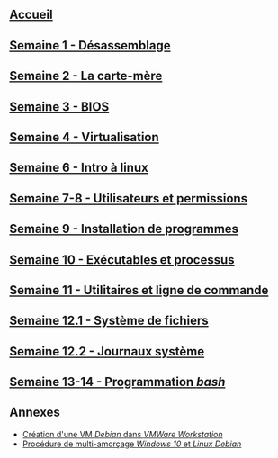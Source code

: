 ## [Accueil](https://github.com/otardi/420-113/wiki/Accueil)

## [Semaine 1 - Désassemblage](https://github.com/otardi/420-113/wiki/Semaine-1)

## [Semaine 2 - La carte-mère](https://github.com/otardi/420-113/wiki/Semaine-2)
  
## [Semaine 3 - BIOS](https://github.com/otardi/420-113/wiki/Semaine-3)

## [Semaine 4 - Virtualisation](https://github.com/otardi/420-113/wiki/Semaine-4)

## [Semaine 6 - Intro à linux](https://github.com/otardi/420-113/wiki/Semaine-6)

## [Semaine 7-8 - Utilisateurs et permissions](https://github.com/otardi/420-113/wiki/Semaine-7-et-8)

## [Semaine 9 - Installation de programmes](https://github.com/otardi/420-113/wiki/Semaine-9)

## [Semaine 10 - Exécutables et processus](https://github.com/otardi/420-113/wiki/Semaine-10)

## [Semaine 11 - Utilitaires et ligne de commande](https://github.com/otardi/420-113/wiki/Semaine-11)

## [Semaine 12.1 - Système de fichiers](https://github.com/otardi/420-113/wiki/Semaine-12.1)

## [Semaine 12.2 - Journaux système](https://github.com/otardi/420-113/wiki/Semaine-12.2)

## [Semaine 13-14 - Programmation *bash*](https://github.com/otardi/420-113/wiki/Semaine-13-et-14)



## Annexes
+ [Création d'une VM *Debian* dans *VMWare Workstation*](https://github.com/otardi/420-113/wiki/Annexe1)
+ [Procédure de multi-amorçage *Windows 10* et *Linux Debian*](https://github.com/otardi/420-113/wiki/Annexe2)